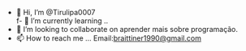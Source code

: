 - 👋 Hi, I’m @Tirulipa0007                  
f- 🌱 I’m currently learning ..
- 💞️ I’m looking to collaborate on aprender mais sobre programação.
- 📫 How to reach me ...  Email:braittiner1990@gmail.com  

<!---
Tirulipa0007/Tirulipa0007 is a ✨ special ✨ repository because its `README.md` (this file) appears on your GitHub profile.
You can click the Preview link to take a look at your changes.
--->
